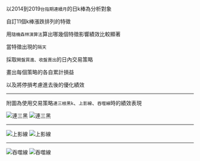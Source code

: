 以2014到2019`台指期連續月`的日k棒為分析對象

自訂11個k棒漲跌排列的特徵

用`隨機森林演算法`算出哪幾個特徵影響績效比較顯著

當特徵出現的`隔天`

採取`開盤買進、收盤賣出`的日內交易策略

畫出每個策略的各自累計損益

以及將停損考慮進去後的優化績效
- - -
附圖為使用交易策略`連三根黑k`、`上影線`、`吞噬線`時的績效表現

![連三黑](https://i.imgur.com/1tGUmEX.png)
![連三黑](https://i.imgur.com/QvVtZJo.png)
* * *
![上影線](https://i.imgur.com/iGbtcQf.png)
![上影線](https://i.imgur.com/4agYC0P.png)
* * *
![吞噬線](https://i.imgur.com/8qAhDzF.png)
![吞噬線](https://i.imgur.com/PmUbasY.png)
